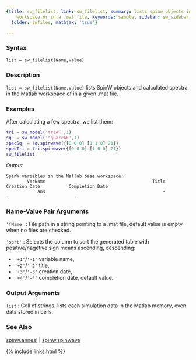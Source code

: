```yaml
---
{title: sw_filelist, link: sw_filelist, summary: lists spinw objects in the Matlab
    workspace or in a .mat file, keywords: sample, sidebar: sw_sidebar, permalink: sw_filelist,
  folder: swfiles, mathjax: 'true'}

---
```

  
### Syntax
  
`list = sw_filelist(Name,Value)`
  
### Description
  
 `list = sw_filelist(Name,Value)` lists SpinW objects and calculated
 spectra in the Matlab workspace of in a given .mat file.
  
### Examples
 
After calculating a few spectra, we list them:
 
```matlab
tri = sw_model('triAF',1)
sq  = sw_model('squareAF',1)
specSq  = sq.spinwave({[0 0 0] [1 1 0] 21})
specTri = tri.spinwave({[0 0 0] [1 0 0] 21})
sw_filelist
```
*Output*
```
SpinW variables in the Matlab base workspace:
        VarName                                         Title             Creation Date           Completion Date
            ans                                             -                         -                         -
```
 
 
### Name-Value Pair Arguments
  
`'fName'`
: File path in a string pointing to a .mat file, default value is empty
  when no files are checked.
  
`'sort'`
: Selects the column to sort the generated table with positive/nagetive
  sign means ascending, descending:
  * `'+1'`/`'-1'`    variable name,
  * `'+2'`/`'-2'`    title,
  * `'+3'`/`'-3'`    creation date,
  * `'+4'`/`'-4'`    completion date, default value.
  
### Output Arguments
  
`list`
: Cell of strings, lists each simulation data in the Matlab
  memory, even data stored in cells.
  
### See Also
  
[spinw.anneal](spinw_anneal) \| [spinw.spinwave](spinw_spinwave)
 

{% include links.html %}
